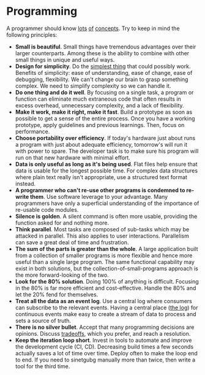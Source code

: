 # Programming

A programmer should know [lots][97things] [of][morethings]
[concepts][otherthings]. Try to keep in mind the following principles:

- **Small is beautiful**.
  Small things have tremendous advantages over their larger counterparts.
  Among these is the ability to combine with other small things in unique and useful ways.
- **Design for simplicity**.
  Do the [simplest thing][simplicity] that could possibly work.
  Benefits of simplicity: ease of understanding, ease of change, ease of debugging, flexibility.
  We can't change our brain to grasp something complex. We need to simplify complexity so we can handle it.
- **Do one thing and do it well**.
  By focusing on a single task, a program or function can eliminate much extraneous code that often results in excess overhead, unnecessary complexity, and a lack of flexibility.
- **Make it work, make it right, make it fast**.
  Build a prototype as soon as possible to get a sense of the entire process.
  Once you have a working prototype, apply guidelines and previous learnings. Then, focus on performance.
- **Choose portability over efficiency**.
  If today's hardware just about runs a program with just about adequate efficiency, tomorrow's will run it with power to spare.
  The developer task is to make sure his program will run on that new hardware with minimal effort.
- **Data is only useful as long as it's being used**.
  Flat files help ensure that data is usable for the longest possible time.
  For complex data structures where plain text really isn't appropriate, use a structured text format instead.
- **A programmer who can't re-use other programs is condemned to re-write them**.
  Use software leverage to your advantage.
  Many programmers have only a superficial understanding of the importance of re-usable code modules.
- **Silence is golden**.
  A silent command is often more usable, providing the function asked for and nothing more.
- **Think parallel**.
  Most tasks are composed of sub-tasks which may be attacked in parallel.
  This also applies to user interactions.
  Parallelism can save a great deal of time and frustration.
- **The sum of the parts is greater than the whole**.
  A large application built from a collection of smaller programs is more flexible and hence more useful than a single large program.
  The same functional capability may exist in both solutions, but the collection-of-small-programs approach is the more forward-looking of the two.
- **Look for the 80% solution**.
  Doing 100% of anything is difficult.
  Focusing in the 80% is far more efficient and cost-effective.
  Handle the 80% and let the 20% fend for themselves.
- **Treat all the data as an event log**.
  Use a central log where consumers can subscribe to the relevant events.
  Having a central place ([the log][log]) for continuous events make easy to create a stream of data to process and sets a source of truth.
- **There is no silver bullet**.
  Accept that many programming decisions are opinions.
  Discuss [tradeoffs][tradeoffs], which you prefer, and reach a resolution.
- **Keep the iteration loop short**.
  Invest in tools to automate and improve the development cycle (CI, CD). Decreasing build times a few seconds actually saves a lot of time over time. Deploy often to make the loop end to end. If you need to sinetgubg manually more than twice, then write a tool for the third time.

[morethings]: http://www.artima.com/weblogs/viewpost.jsp?thread=331531
[97things]: http://programmer.97things.oreilly.com/wiki/index.php/Contributions_Appearing_in_the_Book
[otherthings]: http://programmer.97things.oreilly.com/wiki/index.php/Other_Edited_Contributions
[simplicity]: https://landing.google.com/sre/book/chapters/simplicity.html
[log]: https://engineering.linkedin.com/distributed-systems/log-what-every-software-engineer-should-know-about-real-time-datas-unifying
[tradeoffs]: https://twitter.com/kelseyhightower/status/774076482637312001
